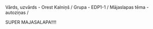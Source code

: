 Vārds, uzvārds - Orest Kalniņš /
Grupa - EDP1-1 /
Mājaslapas tēma - autoziņas /

SUPER MAJASALAPA!!!!
